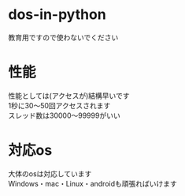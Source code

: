 # dos-in-python
教育用ですので使わないでください
# 性能
性能としては(アクセスが)結構早いです<br>
1秒に30〜50回アクセスされます<br>
スレッド数は30000〜99999がいい<br>
# 対応os
大体のosは対応しています<br>
Windows・mac・Linux・androidも頑張ればいけます
